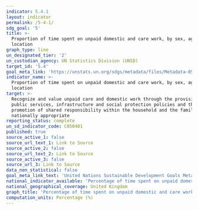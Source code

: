 ```yaml
---
indicator: 5.4.1
layout: indicator
permalink: /5-4-1/
sdg_goal: '5'
title: >-
  Proportion of time spent on unpaid domestic and care work, by sex, age and
  location
graph_type: line
un_designated_tier: '2'
un_custodian_agency: UN Statistics Division (UNSD)
target_id: '5.4'
goal_meta_link: 'https://unstats.un.org/sdgs/metadata/files/Metadata-05-04-01.pdf'
indicator_name: >-
  Proportion of time spent on unpaid domestic and care work, by sex, age and
  location
target: >-
  Recognize and value unpaid care and domestic work through the provision of
  public services, infrastructure and social protection policies and the
  promotion of shared responsibility within the household and the family as
  nationally appropriate
reporting_status: complete
un_sd_indicator_code: C050401
published: true
source_active_1: false
source_url_text_1: Link to Source
source_active_2: false
source_url_text_2: Link to Source
source_active_3: false
source_url_3: Link to Source
data_non_statistical: false
goal_meta_link_text: 'United Nations Sustainable Development Goals Metadata: 5.4.1'
national_indicator_available: 'Percentage of time spent on unpaid domestic and care work, by sex'
national_geographical_coverage: United Kingdom
graph_title: 'Percentage of time spent on unpaid domestic and care work, by sex'
computation_units: Percentage (%)
---
```

